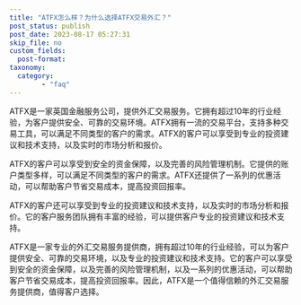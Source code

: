 ```yaml
---
title: "ATFX怎么样？为什么选择ATFX交易外汇？"
post_status: publish
post_date: 2023-08-17 05:27:31
skip_file: no
custom_fields: 
  post-format: 
taxonomy:
  category:
        - "faq"
---
```


ATFX是一家英国金融服务公司，提供外汇交易服务。它拥有超过10年的行业经验，为客户提供安全、可靠的交易环境。ATFX拥有一流的交易平台，支持多种交易工具，可以满足不同类型的客户的需求。ATFX的客户可以享受到专业的投资建议和技术支持，以及实时的市场分析和报价。

ATFX的客户可以享受到安全的资金保障，以及完善的风险管理机制。它提供的账户类型多样，可以满足不同类型的客户的需求。ATFX还提供了一系列的优惠活动，可以帮助客户节省交易成本，提高投资回报率。

ATFX的客户还可以享受到专业的投资建议和技术支持，以及实时的市场分析和报价。它的客户服务团队拥有丰富的经验，可以提供客户专业的投资建议和技术支持。

ATFX是一家专业的外汇交易服务提供商，拥有超过10年的行业经验，可以为客户提供安全、可靠的交易环境，以及专业的投资建议和技术支持。它的客户可以享受到安全的资金保障，以及完善的风险管理机制，以及一系列的优惠活动，可以帮助客户节省交易成本，提高投资回报率。因此，ATFX是一个值得信赖的外汇交易服务提供商，值得客户选择。
